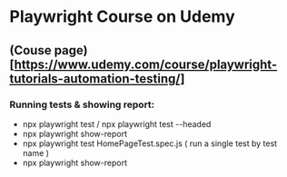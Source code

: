 # Playwright Course on Udemy
## (Couse page)[https://www.udemy.com/course/playwright-tutorials-automation-testing/]
  
### Running tests & showing report:
-	npx playwright test / npx playwright test --headed
-	npx playwright show-report
-	npx playwright test HomePageTest.spec.js ( run a single test by test name )
-   npx playwright show-report